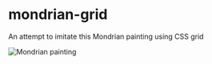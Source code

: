 # mondrian-grid

An attempt to imitate this Mondrian painting using CSS grid

![Mondrian painting](https://www.iamexpat.nl/sites/default/files/styles/article--full/public/mondrian-painting.jpg?itok=cDpeCUbY)